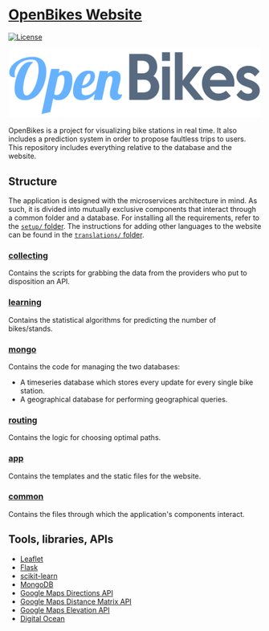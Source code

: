 # [OpenBikes Website](http://openbikes.co/)

[![License](https://poser.pugx.org/automattic/jetpack/license.svg)](http://www.gnu.org/licenses/gpl-2.0.html)

![Logo](app/static/img/OpenBikes.png)

OpenBikes is a project for visualizing bike stations in real time. It also includes a prediction system in order to propose faultless trips to users. This repository includes everything relative to the database and the website.

## Structure

The application is designed with the microservices architecture in mind. As such, it is divided into mutually exclusive components that interact through a common folder and a database. For installing all the requirements, refer to the [``setup/`` folder](setup/README.md). The instructions for adding other languages to the website can be found in the [``translations/`` folder](translations/README.md).

### [collecting](collecting/README.md)

Contains the scripts for grabbing the data from the providers who put to disposition an API.

### [learning](learning/README.md)

Contains the statistical algorithms for predicting the number of bikes/stands.

### [mongo](mongo/README.md)

Contains the code for managing the two databases:

- A timeseries database which stores every update for every single bike station.
- A geographical database for performing geographical queries.

### [routing](routing/README.md)

Contains the logic for choosing optimal paths.

### [app](app/README.md)

Contains the templates and the static files for the website.

### [common](app/README.md)

Contains the files through which the application's components interact.


## Tools, libraries, APIs

- [Leaflet](http://leafletjs.com/)
- [Flask](http://flask.pocoo.org/)
- [scikit-learn](http://scikit-learn.org/stable/)
- [MongoDB](https://www.mongodb.org/)
- [Google Maps Directions API](https://developers.google.com/maps/documentation/directions/)
- [Google Maps Distance Matrix API](https://developers.google.com/maps/documentation/distance-matrix/)
- [Google Maps Elevation API](https://developers.google.com/maps/documentation/elevation/intro)
- [Digital Ocean](https://www.digitalocean.com/)